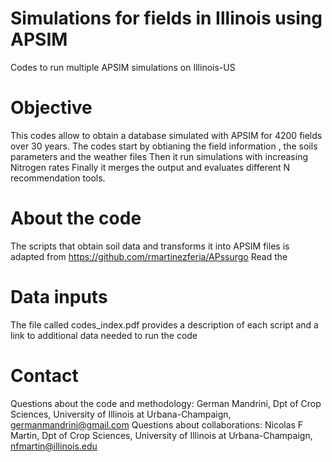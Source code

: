 # Simulations for fields in Illinois using APSIM
Codes to run multiple APSIM simulations on Illinois-US

# Objective
This codes allow to obtain a database simulated with APSIM for 4200 fields over 30 years.
The codes start by obtianing the field information , the soils parameters and the weather files
Then it run simulations with increasing Nitrogen rates
Finally it merges the output and evaluates different N recommendation tools.

# About the code
The scripts that obtain soil data and transforms it into APSIM files is adapted from https://github.com/rmartinezferia/APssurgo
Read the 

# Data inputs
The file called codes_index.pdf provides a description of each script and a link to additional data needed to run the code

# Contact
Questions about the code and methodology: German Mandrini, Dpt of Crop Sciences, University of Illinois at Urbana-Champaign, germanmandrini@gmail.com
Questions about collaborations: Nicolas F Martin, Dpt of Crop Sciences, University of Illinois at Urbana-Champaign, nfmartin@illinois.edu
